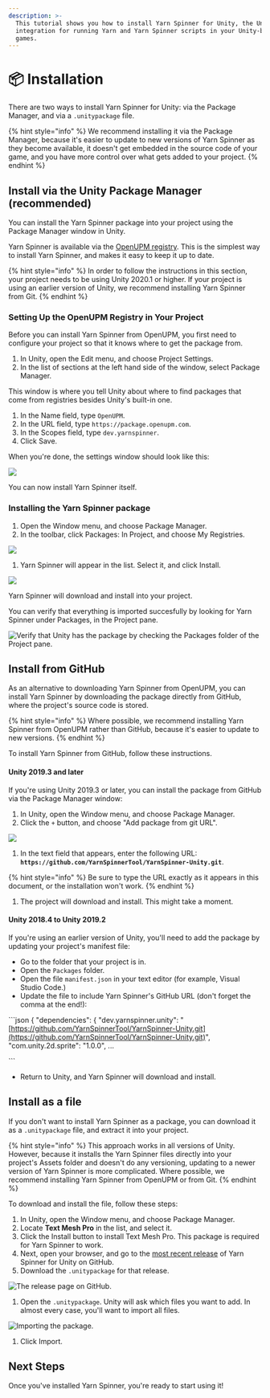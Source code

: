 ```yaml
---
description: >-
  This tutorial shows you how to install Yarn Spinner for Unity, the Unity
  integration for running Yarn and Yarn Spinner scripts in your Unity-based
  games.
---
```


# 📦 Installation

There are two ways to install Yarn Spinner for Unity: via the Package Manager, and via a `.unitypackage` file.

{% hint style="info" %}
We recommend installing it via the Package Manager, because it's easier to update to new versions of Yarn Spinner as they become available, it doesn't get embedded in the source code of your game, and you have more control over what gets added to your project.
{% endhint %}

## Install via the Unity Package Manager (recommended)

You can install the Yarn Spinner package into your project using the Package Manager window in Unity.

Yarn Spinner is available via the [OpenUPM registry](https://openupm.com). This is the simplest way to install Yarn Spinner, and makes it easy to keep it up to date.

{% hint style="info" %}
In order to follow the instructions in this section, your project needs to be using Unity 2020.1 or higher. If your project is using an earlier version of Unity, we recommend installing Yarn Spinner from Git.
{% endhint %}

### Setting Up the OpenUPM Registry in Your Project

Before you can install Yarn Spinner from OpenUPM, you first need to configure your project so that it knows where to get the package from.

1. In Unity, open the Edit menu, and choose Project Settings.
2. In the list of sections at the left hand side of the window, select Package Manager.

This window is where you tell Unity about where to find packages that come from registries besides Unity's built-in one.

1. In the Name field, type `OpenUPM`.
2. In the URL field, type `https://package.openupm.com`.&#x20;
3. In the Scopes field, type `dev.yarnspinner`.&#x20;
4. Click Save.

When you're done, the settings window should look like this:

![](../.gitbook/assets/installing-unity-package-manager-registry.png)

You can now install Yarn Spinner itself.

### Installing the Yarn Spinner package

1. Open the Window menu, and choose Package Manager.
2. In the toolbar, click Packages: In Project, and choose My Registries.

![](../.gitbook/assets/installing-unity-package-manager-select-package-list.png)

1. Yarn Spinner will appear in the list. Select it, and click Install.

![](../.gitbook/assets/installing-unity-package-manager-registry-select-package.png)

Yarn Spinner will download and install into your project.

You can verify that everything is imported succesfully by looking for Yarn Spinner under Packages, in the Project pane.

![Verify that Unity has the package by checking the Packages folder of the Project pane.](<../.gitbook/assets/Screen Shot 2021-03-07 at 2.16.14 pm.png>)

## Install from GitHub

As an alternative to downloading Yarn Spinner from OpenUPM, you can install Yarn Spinner by downloading the package directly from GitHub, where the project's source code is stored.

{% hint style="info" %}
Where possible, we recommend installing Yarn Spinner from OpenUPM rather than GitHub, because it's easier to update to new versions.
{% endhint %}

To install Yarn Spinner from GitHub, follow these instructions.

#### Unity 2019.3 and later

If you're using Unity 2019.3 or later, you can install the package from GitHub via the Package Manager window:

1. In Unity, open the Window menu, and choose Package Manager.
2. Click the `+` button, and choose "Add package from git URL".

![](../.gitbook/assets/installing-unity-git-select-url.png)

1. In the text field that appears, enter the following URL: **`https://github.com/YarnSpinnerTool/YarnSpinner-Unity.git`**.

{% hint style="info" %}
Be sure to type the URL exactly as it appears in this document, or the installation won't work.
{% endhint %}

1. The project will download and install. This might take a moment.

#### Unity 2018.4 to Unity 2019.2

If you're using an earlier version of Unity, you'll need to add the package by updating your project's manifest file:

* Go to the folder that your project is in.
* Open the `Packages` folder.
* Open the file `manifest.json` in your text editor (for example, Visual Studio Code.)
* Update the file to include Yarn Spinner's GitHub URL (don't forget the comma at the end!):

\`\`\`json { "dependencies": { "dev.yarnspinner.unity": "[https://github.com/YarnSpinnerTool/YarnSpinner-Unity.git](https://github.com/YarnSpinnerTool/YarnSpinner-Unity.git)", "com.unity.2d.sprite": "1.0.0", ...

\`\`\`

* Return to Unity, and Yarn Spinner will download and install.

## Install as a file

If you don't want to install Yarn Spinner as a package, you can download it as a `.unitypackage` file, and extract it into your project.

{% hint style="info" %}
This approach works in all versions of Unity. However, because it installs the Yarn Spinner files directly into your project's Assets folder and doesn't do any versioning, updating to a newer version of Yarn Spinner is more complicated. Where possible, we recommend installing Yarn Spinner from OpenUPM or from Git.
{% endhint %}

To download and install the file, follow these steps:

1. In Unity, open the Window menu, and choose Package Manager.
2. Locate **Text Mesh Pro** in the list, and select it.&#x20;
3. Click the Install button to install Text Mesh Pro. This package is required for Yarn Spinner to work.
4. Next, open your browser, and go to the [most recent release](https://github.com/YarnSpinnerTool/YarnSpinner-Unity/releases/latest) of Yarn Spinner for Unity on GitHub.
5. Download the `.unitypackage` for that release.

![The release page on GitHub.](../.gitbook/assets/installing-unity-from-file-releases-page-1.0.png)

1. Open the `.unitypackage`. Unity will ask which files you want to add. In almost every case, you'll want to import all files.

![Importing the package.](../.gitbook/assets/installing-unity-from-file-package-import-1.0.png)

1. Click Import.

## Next Steps

Once you've installed Yarn Spinner, you're ready to start using it!
